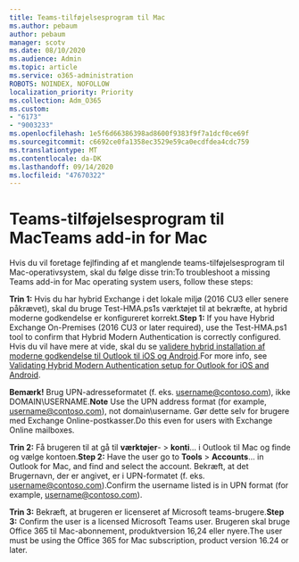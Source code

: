 ```yaml
---
title: Teams-tilføjelsesprogram til Mac
ms.author: pebaum
author: pebaum
manager: scotv
ms.date: 08/10/2020
ms.audience: Admin
ms.topic: article
ms.service: o365-administration
ROBOTS: NOINDEX, NOFOLLOW
localization_priority: Priority
ms.collection: Adm_O365
ms.custom:
- "6173"
- "9003233"
ms.openlocfilehash: 1e5f6d66386398ad8600f9383f9f7a1dcf0ce69f
ms.sourcegitcommit: c6692ce0fa1358ec3529e59ca0ecdfdea4cdc759
ms.translationtype: MT
ms.contentlocale: da-DK
ms.lasthandoff: 09/14/2020
ms.locfileid: "47670322"
---
```

# <a name="teams-add-in-for-mac"></a><span data-ttu-id="bb0bf-102">Teams-tilføjelsesprogram til Mac</span><span class="sxs-lookup"><span data-stu-id="bb0bf-102">Teams add-in for Mac</span></span>

<span data-ttu-id="bb0bf-103">Hvis du vil foretage fejlfinding af et manglende teams-tilføjelsesprogram til Mac-operativsystem, skal du følge disse trin:</span><span class="sxs-lookup"><span data-stu-id="bb0bf-103">To troubleshoot a missing Teams add-in for Mac operating system users, follow these steps:</span></span>

<span data-ttu-id="bb0bf-104">**Trin 1:** Hvis du har hybrid Exchange i det lokale miljø (2016 CU3 eller senere påkrævet), skal du bruge Test-HMA.ps1s værktøjet til at bekræfte, at hybrid moderne godkendelse er konfigureret korrekt.</span><span class="sxs-lookup"><span data-stu-id="bb0bf-104">**Step 1:** If you have Hybrid Exchange On-Premises (2016 CU3 or later required), use the Test-HMA.ps1 tool to confirm that Hybrid Modern Authentication is correctly configured.</span></span> <span data-ttu-id="bb0bf-105">Hvis du vil have mere at vide, skal du se [validere hybrid installation af moderne godkendelse til Outlook til iOS og Android](https://aka.ms/AA980zq).</span><span class="sxs-lookup"><span data-stu-id="bb0bf-105">For more info, see [Validating Hybrid Modern Authentication setup for Outlook for iOS and Android](https://aka.ms/AA980zq).</span></span>  

<span data-ttu-id="bb0bf-106">**Bemærk!** Brug UPN-adresseformatet (f. eks. [username@contoso.com](mailto:username@contoso.com)), ikke DOMAIN\USERNAME.</span><span class="sxs-lookup"><span data-stu-id="bb0bf-106">**Note** Use the UPN address format (for example, [username@contoso.com](mailto:username@contoso.com)), not domain\username.</span></span> <span data-ttu-id="bb0bf-107">Gør dette selv for brugere med Exchange Online-postkasser.</span><span class="sxs-lookup"><span data-stu-id="bb0bf-107">Do this even for users with Exchange Online mailboxes.</span></span>

<span data-ttu-id="bb0bf-108">**Trin 2:** Få brugeren til at gå til **værktøjer**-  >  **konti**... i Outlook til Mac og finde og vælge kontoen.</span><span class="sxs-lookup"><span data-stu-id="bb0bf-108">**Step 2:** Have the user go to **Tools** > **Accounts**... in Outlook for Mac, and find and select the account.</span></span> <span data-ttu-id="bb0bf-109">Bekræft, at det Brugernavn, der er angivet, er i UPN-formatet (f. eks. [username@contoso.com](mailto:username@contoso.com)).</span><span class="sxs-lookup"><span data-stu-id="bb0bf-109">Confirm the username listed is in UPN format (for example, [username@contoso.com](mailto:username@contoso.com)).</span></span>

<span data-ttu-id="bb0bf-110">**Trin 3:** Bekræft, at brugeren er licenseret af Microsoft teams-brugere.</span><span class="sxs-lookup"><span data-stu-id="bb0bf-110">**Step 3:** Confirm the user is a licensed Microsoft Teams user.</span></span> <span data-ttu-id="bb0bf-111">Brugeren skal bruge Office 365 til Mac-abonnement, produktversion 16,24 eller nyere.</span><span class="sxs-lookup"><span data-stu-id="bb0bf-111">The user must be using the Office 365 for Mac subscription, product version 16.24 or later.</span></span>